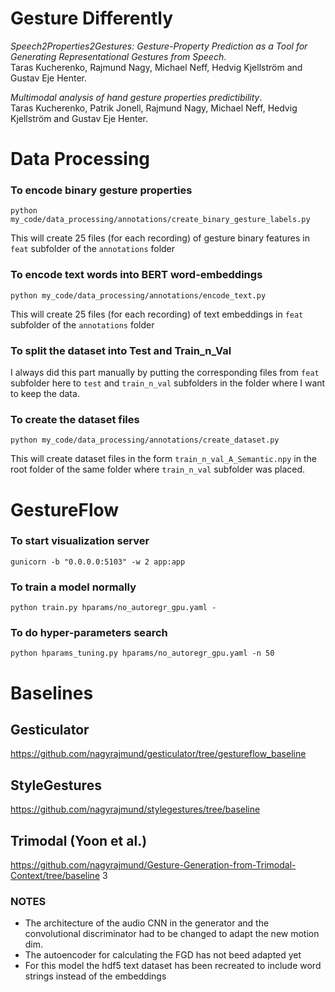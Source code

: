 # Gesture Differently
*Speech2Properties2Gestures: Gesture-Property Prediction as a Tool for Generating Representational Gestures from Speech*.   
Taras Kucherenko, Rajmund Nagy, Michael Neff, Hedvig Kjellström and Gustav Eje Henter.

*Multimodal analysis of hand gesture properties predictibility*.    
Taras Kucherenko, Patrik Jonell, Rajmund Nagy, Michael Neff, Hedvig Kjellström and Gustav Eje Henter.

# Data Processing

### To encode binary gesture properties
```
python my_code/data_processing/annotations/create_binary_gesture_labels.py
```
This will create 25 files (for each recording) of gesture binary features in `feat` subfolder of the `annotations` folder

### To encode text words into BERT word-embeddings
```
python my_code/data_processing/annotations/encode_text.py
```
This will create 25 files (for each recording) of text embeddings in `feat` subfolder of the `annotations` folder

### To split the dataset into Test and Train_n_Val
I always did this part manually by putting the corresponding files from `feat` subfolder here to `test` and `train_n_val` subfolders in the folder where I want to keep the data.

### To create the dataset files
```
python my_code/data_processing/annotations/create_dataset.py
```
This will create dataset files in the form `train_n_val_A_Semantic.npy` in the root folder of the same folder where `train_n_val` subfolder was placed.


# GestureFlow

### To start visualization server
```
gunicorn -b "0.0.0.0:5103" -w 2 app:app
```

### To train a model normally
```
python train.py hparams/no_autoregr_gpu.yaml -
```


### To do hyper-parameters search
```
python hparams_tuning.py hparams/no_autoregr_gpu.yaml -n 50
```

# Baselines

## Gesticulator 

https://github.com/nagyrajmund/gesticulator/tree/gestureflow_baseline

## StyleGestures

https://github.com/nagyrajmund/stylegestures/tree/baseline

## Trimodal (Yoon et al.)

https://github.com/nagyrajmund/Gesture-Generation-from-Trimodal-Context/tree/baseline
3
### NOTES
- The architecture of the audio CNN in the generator and the convolutional discriminator had to be changed to adapt the new motion dim.
- The autoencoder for calculating the FGD has not beed adapted yet
- For this model the hdf5 text dataset has been recreated to include word strings instead of the embeddings

